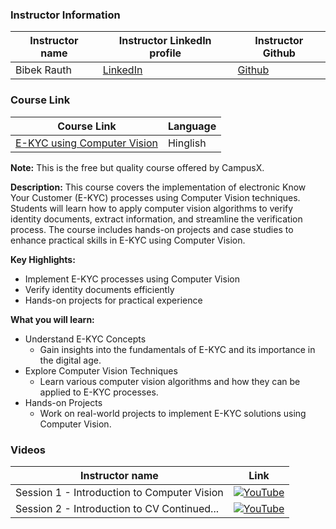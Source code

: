 ### Instructor Information

| Instructor name | Instructor LinkedIn profile | Instructor Github | 
|-----------------|-----------------------------|--------------------------|
| Bibek Rauth  | [LinkedIn](https://www.linkedin.com/in/bibek-rauth-007) | [Github](#) | 

### Course Link

| Course Link | Language |
|-------------|----------|
| [E-KYC using Computer Vision](https://learnwith.campusx.in/courses/E-KYC-using-Computer-Vision-660db248fb89513f17a7f7af) | Hinglish |

**Note:** This is the free but quality course offered by CampusX.

**Description:**
This course covers the implementation of electronic Know Your Customer (E-KYC) processes using Computer Vision techniques. Students will learn how to apply computer vision algorithms to verify identity documents, extract information, and streamline the verification process. The course includes hands-on projects and case studies to enhance practical skills in E-KYC using Computer Vision.

**Key Highlights:**

- Implement E-KYC processes using Computer Vision
- Verify identity documents efficiently
- Hands-on projects for practical experience
 
**What you will learn:**
- Understand E-KYC Concepts
  - Gain insights into the fundamentals of E-KYC and its importance in the digital age.
- Explore Computer Vision Techniques
  - Learn various computer vision algorithms and how they can be applied to E-KYC processes.
- Hands-on Projects
  - Work on real-world projects to implement E-KYC solutions using Computer Vision.


### Videos
| Instructor name  | Link |
|-----------------|-------------------------|
| Session 1 - Introduction to Computer Vision |[![YouTube](https://img.shields.io/badge/YouTube-Video-green)](https://youtu.be/LN2qHdok43E?si=qRMFY3-yVj4qguiF)|
| Session 2 - Introduction to CV Continued... |[![YouTube](https://img.shields.io/badge/YouTube-Video-green)](https://youtu.be/UGD13gRVXUM?si=NF0tSsEbp1kPPgwC)|


